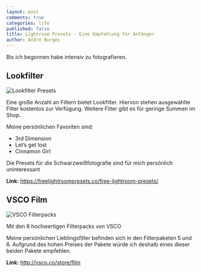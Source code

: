 ```yaml
---
layout: post
comments: true
categories: life
published: false
title: Lightroom Presets - Eine Empfehlung für Anfänger
author: André Borges
---
```

Bis ich begonnen habe intensiv zu fotografieren.

## Lookfilter

![Lookfilter Presets]({{site.baseurl}}/images/lookfilter.png)

Eine große Anzahl an Filtern bietet Lookfilter. Hiervon stehen ausgewählte Filter kostenlos zur Verfügung. Weitere Filter gibt es für geringe Summen im Shop. 

Meine persönlichen Favoriten sind:
- 3rd Dimension
- Let’s get lost
- Cinnamon Girl

Die Presets für die Schwarzweißfotografie sind für mich persönlich uninteressant 
 
**Link:** https://freelightroompresets.co/free-lightroom-presets/


## VSCO Film

![VSCO Filterpacks]({{site.baseurl}}/images/vsco.png)

Mit den 8 hochwertigen Filterpacks von VSCO 

Meine persönlichen Lieblingsfilter befinden sich in den Filterpaketen 5 und 6. Aufgrund des hohen Preises der Pakete würde ich deshalb eines dieser beiden Pakete empfehlen.

**Link:** http://vsco.co/store/film
